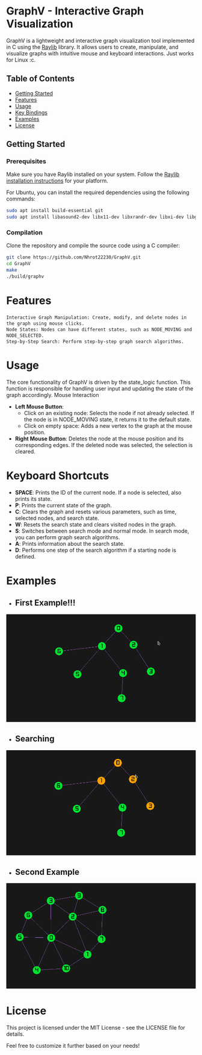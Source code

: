 # GraphV - Interactive Graph Visualization

GraphV is a lightweight and interactive graph visualization tool implemented in C using the [Raylib](https://www.raylib.com/) library. It allows users to create, manipulate, and visualize graphs with intuitive mouse and keyboard interactions. Just works for Linux :c.

## Table of Contents

- [Getting Started](#getting-started)
- [Features](#features)
- [Usage](#usage)
- [Key Bindings](#keyboard-shortcuts)
- [Examples](#examples)
- [License](#license)

## Getting Started

### Prerequisites

Make sure you have Raylib installed on your system. Follow the [Raylib installation instructions](https://github.com/raysan5/raylib/wiki/) for your platform.

For Ubuntu, you can install the required dependencies using the following commands:
```bash
sudo apt install build-essential git
sudo apt install libasound2-dev libx11-dev libxrandr-dev libxi-dev libgl1-mesa-dev libglu1-mesa-dev libxcursor-dev libxinerama-dev libwayland-dev libxkbcommon-dev
```

### Compilation

Clone the repository and compile the source code using a C compiler:

```bash
git clone https://github.com/Nhrot22230/GraphV.git
cd GraphV
make
./build/graphv
```

# Features

    Interactive Graph Manipulation: Create, modify, and delete nodes in the graph using mouse clicks.
    Node States: Nodes can have different states, such as NODE_MOVING and NODE_SELECTED.
    Step-by-Step Search: Perform step-by-step graph search algorithms.

# Usage

The core functionality of GraphV is driven by the state_logic function. This function is responsible for handling user input and updating the state of the graph accordingly.
Mouse Interaction

- **Left Mouse Button**:
    - Click on an existing node: Selects the node if not already selected. If the node is in NODE_MOVING state, it returns it to the default state.
    - Click on empty space: Adds a new vertex to the graph at the mouse position.
- **Right Mouse Button**: Deletes the node at the mouse position and its corresponding edges. If the deleted node was selected, the selection is cleared.

# Keyboard Shortcuts

- **SPACE**: Prints the ID of the current node. If a node is selected, also prints its state.
- **P**: Prints the current state of the graph.
- **C**: Clears the graph and resets various parameters, such as time, selected nodes, and search state.
- **W**: Resets the search state and clears visited nodes in the graph.
- **S**: Switches between search mode and normal mode. In search mode, you can perform graph search algorithms.
- **A**: Prints information about the search state.
- **D**: Performs one step of the search algorithm if a starting node is defined.

# Examples
- ## First Example!!!
![First Example](./examples/ex_1.png)

- ## Searching
![Searching on the First Example](./examples/ex_1_search.png)

- ## Second Example
![Second Example](./examples/ex_2.png)


# License
This project is licensed under the MIT License - see the LICENSE file for details.

Feel free to customize it further based on your needs!
